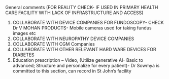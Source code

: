 General comments (FOR REALITY CHECK- IF USED IN PRIMARY HEALTH CARE FACILITY WITH LACK OF INFRASTRUCTURE AND ACCESS)

1. COLLABORATE WITH DEVICE COMPANIES FOR FUNDOSCOPY- CHECK Dr V MOHAN PRODUCTS- Mobile cameras used for taking fundus images etc
2. COLLABORATE WITH NEUROPATHY DEVICE COMPANIES
3. COLLABORATE WITH CGM Companies
4. COLLABORATE WITH OTHER RELEVANT HARD WARE DEVICES FOR DIABETES
5. Education prescription – Video, (Utilize generative AI- Basic to advanced; Structure and personalize for every patient)- Dr Sowmya is committed to this section, can record in St John’s facility
